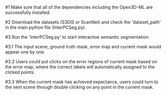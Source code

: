 #1 Make sure that all of the dependencies including the Open3D-ML are successfully installed.  

#2 Download the datasets (S3DIS or ScanNet) and check the 'dataset_path' in the main python file (InterPCSeg.py).

#3 Run the 'InterPCSeg.py' to start interactive semantic segmentation.

#3.1 The input scene, ground truth mask, error map and current mask would appear one by one.

#3.2 Users could put clicks on the error regions of current mask based on the error map, where the correct labels will automatically assigned to the clicked points.

#3.3 When the current mask has achieved expectance, users could turn to the next scene through double clicking on any point in the current mask.
